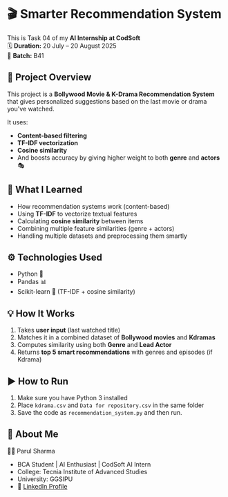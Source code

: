 # 🎬 Smarter Recommendation System

This is Task 04 of my **AI Internship at CodSoft**  
🗓️ **Duration:** 20 July – 20 August 2025  
🧠 **Batch:** B41


## 📌 Project Overview

This project is a **Bollywood Movie & K-Drama Recommendation System** that gives personalized suggestions based on the last movie or drama you've watched.

It uses:
- **Content-based filtering**
- **TF-IDF vectorization**
- **Cosine similarity**
- And boosts accuracy by giving higher weight to both **genre** and **actors** 🎭


## 🧠 What I Learned

- How recommendation systems work (content-based)
- Using **TF-IDF** to vectorize textual features
- Calculating **cosine similarity** between items
- Combining multiple feature similarities (genre + actors)
- Handling multiple datasets and preprocessing them smartly


## ⚙️ Technologies Used

- Python 🐍
- Pandas 📊
- Scikit-learn 🤖 (TF-IDF + cosine similarity)


## 💡 How It Works

1. Takes **user input** (last watched title)
2. Matches it in a combined dataset of **Bollywood movies** and **Kdramas**
3. Computes similarity using both **Genre** and **Lead Actor**
4. Returns **top 5 smart recommendations** with genres and episodes (if Kdrama)


## ▶️ How to Run

1. Make sure you have Python 3 installed  
2. Place `kdrama.csv` and `Data for repository.csv` in the same folder  
3. Save the code as `recommendation_system.py` and then run. 


## 🔗 About Me
👩‍💻 Parul Sharma
- BCA Student | AI Enthusiast | CodSoft AI Intern 
- College: Tecnia Institute of Advanced Studies 
- University: GGSIPU
- 🔗 [LinkedIn Profile](https://www.linkedin.com/in/parul-sharma-b8929b281?utm_source=share&utm_campaign=share_via&utm_content=profile&utm_medium=android_app)
